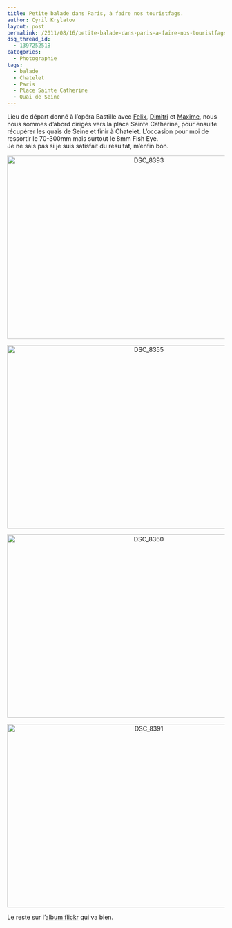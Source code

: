 ```yaml
---
title: Petite balade dans Paris, à faire nos touristfags.
author: Cyril Krylatov
layout: post
permalink: /2011/08/16/petite-balade-dans-paris-a-faire-nos-touristfags/
dsq_thread_id:
  - 1397252518
categories:
  - Photographie
tags:
  - balade
  - Chatelet
  - Paris
  - Place Sainte Catherine
  - Quai de Seine
---
```

Lieu de départ donné à l&rsquo;opéra Bastille avec [Felix][1], [Dimitri][2] et [Maxime][3], nous nous sommes d&rsquo;abord dirigés vers la place Sainte Catherine, pour ensuite récupérer les quais de Seine et finir à Chatelet. L&rsquo;occasion pour moi de ressortir le 70-300mm mais surtout le 8mm Fish Eye.  
Je ne sais pas si je suis satisfait du résultat, m&rsquo;enfin bon.

<p style="text-align:center;">
  <a href="http://www.flickr.com/photos/dondapo/6048948014/" title="DSC_8393 de Cyril Krylatov, sur Flickr"><img src="http://farm7.static.flickr.com/6187/6048948014_5f99928ae0_z.jpg" width="640" height="425" alt="DSC_8393" /></a>
</p>

<!--more-->

<p style="text-align:center;">
  <a href="http://www.flickr.com/photos/dondapo/6048394609/" title="DSC_8355 de Cyril Krylatov, sur Flickr"><img src="http://farm7.static.flickr.com/6061/6048394609_1dca30b03c_z.jpg" width="640" height="425" alt="DSC_8355" /></a>
</p>

<p style="text-align:center;">
  <a href="http://www.flickr.com/photos/dondapo/6048926954/" title="DSC_8360 de Cyril Krylatov, sur Flickr"><img src="http://farm7.static.flickr.com/6070/6048926954_1fbbe767e3_z.jpg" width="640" height="425" alt="DSC_8360" /></a>
</p>

<p style="text-align:center;">
  <p style="text-align:center;">
    <a href="http://www.flickr.com/photos/dondapo/6048397017/" title="DSC_8391 de Cyril Krylatov, sur Flickr"><img src="http://farm7.static.flickr.com/6190/6048397017_29e1546558_z.jpg" width="640" height="425" alt="DSC_8391" /></a>
  </p>
  
  <p>
    Le reste sur l&rsquo;<a href="http://www.flickr.com/photos/dondapo/sets/72157627445441098/">album flickr</a> qui va bien.
  </p>

 [1]: http://twitter.com/Flayks
 [2]: http://twitter.com/dimic
 [3]: http://twitter.com/n0unours
